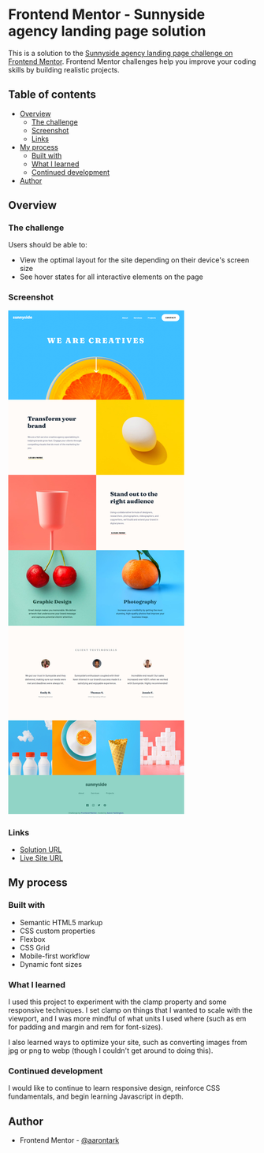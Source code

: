 # Frontend Mentor - Sunnyside agency landing page solution

This is a solution to the [Sunnyside agency landing page challenge on Frontend Mentor](https://www.frontendmentor.io/challenges/sunnyside-agency-landing-page-7yVs3B6ef). Frontend Mentor challenges help you improve your coding skills by building realistic projects.

## Table of contents

- [Overview](#overview)
  - [The challenge](#the-challenge)
  - [Screenshot](#screenshot)
  - [Links](#links)
- [My process](#my-process)
  - [Built with](#built-with)
  - [What I learned](#what-i-learned)
  - [Continued development](#continued-development)
- [Author](#author)

## Overview

### The challenge

Users should be able to:

- View the optimal layout for the site depending on their device's screen size
- See hover states for all interactive elements on the page

### Screenshot

![](./design/sunnyside-desktop-ss.png)

### Links

- [Solution URL](https://www.frontendmentor.io/solutions/sunnyside-landing-page-using-responsive-css-fJ8gvd8GbS)
- [Live Site URL](https://aarontark.github.io/Sunnyside-Agency-Landing-Page/)

## My process

### Built with

- Semantic HTML5 markup
- CSS custom properties
- Flexbox
- CSS Grid
- Mobile-first workflow
- Dynamic font sizes

### What I learned

I used this project to experiment with the clamp property and some responsive techniques. I set clamp on things that I wanted to scale with the viewport, and I was more mindful of what units I used where (such as em for padding and margin and rem for font-sizes).

I also learned ways to optimize your site, such as converting images from jpg or png to webp (though I couldn't get around to doing this).

### Continued development

I would like to continue to learn responsive design, reinforce CSS fundamentals, and begin learning Javascript in depth.

## Author

- Frontend Mentor - [@aarontark](https://www.frontendmentor.io/profile/aarontark)

